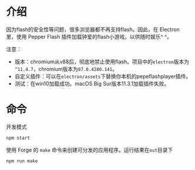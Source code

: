 # 介绍
因为flash的安全性等问题，很多浏览器都不再支持flash。因此，在 Electron 里，使用 Pepper Flash 插件加载钟爱的flash小游戏，以供随时娱乐^ ^。

注意：
 - 版本：chromium从v88后，彻底地禁止使用flash。项目中的`electron`版本为`^11.4.7`，chromium版本为`87.0.4280.141`。
 - 自定义插件：可以在`electron/assets`下替换你本机的pepeflashplayer插件。
 - 测试：在win10加载成功。macOS Big Sur版本11.3.1加载插件失败。

# 命令
开发模式
``` bash
npm start
```

使用 Forge 的 `make` 命令来创建可分发的应用程序。运行结果在`out`目录下
``` bash
npm run make
```

